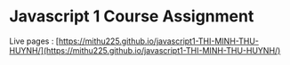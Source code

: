 # Javascript 1 Course Assignment

Live pages : [https://mithu225.github.io/javascript1-THI-MINH-THU-HUYNH/](https://mithu225.github.io/javascript1-THI-MINH-THU-HUYNH/)
